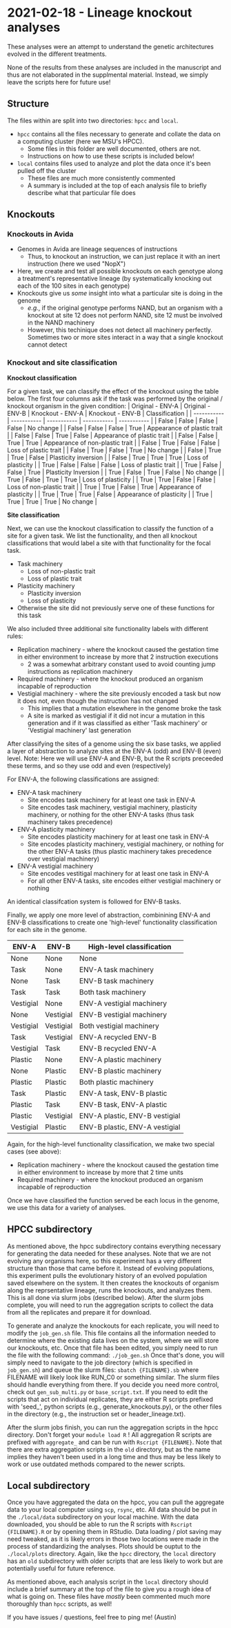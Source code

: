 # 2021-02-18 - Lineage knockout analyses

These analyses were an attempt to understand the genetic architectures evolved in the different treatments. 

None of the results from these analyses are included in the manuscript and thus are not elaborated in the supplmental material. 
Instead, we simply leave the scripts here for future use! 

## Structure
The files within are split into two directories: `hpcc` and `local`. 

- `hpcc` contains all the files necessary to generate and collate the data on a computing cluster (here we MSU's HPCC).
  - Some files in this folder are well documented, others are not. 
  - Instructions on how to use these scripts is included below!
- `local` contains files used to analyze and plot the data once it's been pulled off the cluster
  - These files are much more consistently commented 
  - A summary is included at the top of each analysis file to briefly describe what that particular file does

## Knockouts

### Knockouts in Avida
- Genomes in Avida are lineage sequences of instructions
  - Thus, to knockout an instruction, we can just replace it with an inert instruction (here we used "NopX")
- Here, we create and test all possible knockouts on each genotype along a treatment's representative lineage (by systematically knocking out each of the 100 sites in each genotype)
- Knockouts give us _some_ insight into what a particular site is doing in the genome
  - _e.g._, if the original genotype performs NAND, but an organism with a knockout at site 12 does not perform NAND, site 12 must be involved in the NAND machinery
  - However, this techinique does not detect all machinery perfectly. Sometimes two or more sites interact in a way that a single knockout cannot detect

### Knockout and site classification

**Knockout classification**

For a given task, we can classify the effect of the knockout using the table below. 
The first four columns ask if the task was performed by the original / knockout organism in the given condition:
| Original - ENV-A  | Original - ENV-B  | Knockout - ENV-A  | Knockout - ENV-B  | Classification |
| ----------- | ----------- | ----------- | ----------- | ----------- |
| False | False | False | False | No change |
| False | False | False | True  | Appearance of plastic trait |
| False | False | True  | False | Appearance of plastic trait |
| False | False | True  | True  | Appearance of non-plastic trait |
| False | True  | False | False | Loss of plastic trait |
| False | True  | False | True  | No change |
| False | True  | True  | False | Plasticity inversion |
| False | True  | True  | True  | Loss of plasticity |
| True  | False | False | False | Loss of plastic trait |
| True  | False | False | True  | Plasticity Inversion |
| True  | False | True  | False | No change |
| True  | False | True  | True  | Loss of plasticity |
| True  | True  | False | False | Loss of non-plastic trait |
| True  | True  | False | True  | Appearance of plasticity |
| True  | True  | True  | False | Appearance of plasticity |
| True  | True  | True  | True  | No change |



**Site classification**

Next, we can use the knockout classification to classify the function of a site for a given task.
We list the functionality, and then all knockout classifications that would label a site with that functionality for the focal task.

- Task machinery
  - Loss of non-plastic trait
  - Loss of plastic trait
- Plasticity machinery
  - Plasticity inversion
  - Loss of plasticity
- Otherwise the site did not previously serve one of these functions for this task

We also included three additional site functionality labels with different rules:
- Replication machinery - where the knockout caused the gestation time in either environment to increase by more that 2 instruction executions 
  - 2 was a somewhat arbitrary constant used to avoid counting jump instructions as replication machinery
- Required machinery - where the knockout produced an organism incapable of reproduction 
- Vestigial machinery - where the site previously encoded a task but now it does not, even though the instruction has not changed
  - This implies that a mutation elsewhere in the genome broke the task
  - A site is marked as vestigial if it did not incur a mutation in this generation and if it was classified as either 'Task machinery' or 'Vestigial machinery' last generation


After classifying the sites of a genome using the six base tasks, we applied a layer of abstraction to analyze sites at the ENV-A (odd) and ENV-B (even) level. 
Note: Here we will use ENV-A and ENV-B, but the R scripts preceeded these terms, and so they use odd and even (respectively)

For ENV-A, the following classifications are assigned:
- ENV-A task machinery
  - Site encodes task machinery for at least one task in ENV-A
  - Site encodes task machinery, vestigial machinery, plasticity machinery, or nothing for the other ENV-A tasks (thus task machinery takes precedence)
- ENV-A plasticity machinery  
  - Site encodes plasticity machinery for at least one task in ENV-A
  - Site encodes plasticity machinery, vestigial machinery, or nothing for the other ENV-A tasks (thus plastic machinery takes precedence over vestigial machinery)
- ENV-A vestigial machinery
  - Site encodes vestitigal machinery for at least one task in ENV-A
  - For all other ENV-A tasks, site encodes either vestigial machinery or nothing

An identical classifcation system is followed for ENV-B tasks.


Finally, we apply one more level of abstraction, combinining ENV-A and ENV-B classifications to create one 'high-level' functionality classification for each site in the genome. 

| ENV-A  | ENV-B  | High-level classification |
| ----------- | ----------- | ----------- | 
| None | None | None |
| Task | None | ENV-A task machinery |
| None | Task | ENV-B task machinery |
| Task | Task | Both task machinery |
| Vestigial | None | ENV-A vestigial machinery |
| None | Vestigial | ENV-B vestigial machinery|
| Vestigial | Vestigial | Both vestigial machinery |
| Task | Vestigial | ENV-A recycled ENV-B |
| Vestigial | Task | ENV-B recycled ENV-A |
| Plastic | None | ENV-A plastic machinery |
| None | Plastic | ENV-B plastic machinery |
| Plastic | Plastic | Both plastic machinery |
| Task | Plastic | ENV-A task, ENV-B plastic |
| Plastic | Task | ENV-B task, ENV-A plastic |
| Plastic | Vestigial | ENV-A plastic, ENV-B vestigial |
| Vestigial | Plastic | ENV-B plastic, ENV-A vestigial |

Again, for the high-level functionality classification, we make two special cases (see above):
- Replication machinery - where the knockout caused the gestation time in either environment to increase by more that 2 time units 
- Required machinery - where the knockout produced an organism incapable of reproduction 

Once we have classified the function served be each locus in the genome, we use this data for a variety of analyses. 

## HPCC subdirectory

As mentioned above, the hpcc subdirectory contains everything necessary for generating the data needed for these analyses. 
Note that we are not evolving any organisms here, so this experiment has a very different structure than those that came before it. 
Instead of evolving populations, this experiment pulls the evolutionary history of an evolved population saved elsewhere on the system. 
It then creates the knockouts of organism along the reprsentative lineage, runs the knockouts, and analyzes them. 
This is all done via slurm jobs (described below). 
After the slurm jobs complete, you will need to run the aggregation scripts to collect the data from all the replicates and prepare it for download. 

To generate and analyze the knockouts for each replicate, you will need to modify the `job_gen.sh` file. 
This file contains all the information needed to determine where the existing data lives on the system, where we will store our knockouts, etc. 
Once that file has been edited, you simply need to run the file with the following command: 
```./job_gen.sh```
Once that's done, you will simply need to navigate to the job directory (which is specified in `job_gen.sh`) and queue the slurm files: 
```sbatch {FILENAME}.sb``` where FILENAME will likely look like RUN_C0 or something similar. 
The slurm files should handle everything from there. 
If you decide you need more control, check out `gen_sub_multi.py` or `base_script.txt`. 
If you need to edit the scripts that act on individual replicates, they are either R scripts prefixed with 'seed_', python scripts (e.g., generate_knockouts.py), or the other files in the directory (e.g., the instruction set or header_lineage.txt). 

After the slurm jobs finish, you can run the aggregation scripts in the hpcc directory. 
Don't forget your `module load R` !
All aggregation R scripts are prefixed with `aggregate_` and can be run with `Rscript {FILENAME}`.
Note that there are extra aggregation scripts in the `old` directory, but as the name implies they haven't been used in a long time and thus may be less likely to work or use outdated methods compared to the newer scripts. 

## Local subdirectory

Once you have aggregated the data on the hpcc, you can pull the aggregate data to your local computer using `scp`, `rsync`, etc. 
All data should be put in the `./local/data` subdirectory on your local machine. 
With the data downloaded, you should be able to run the R scripts with `Rscript {FILENAME}.R` or by opening them in RStudio. 
Data loading / plot saving may need tweaked, as it is likely errors in those two locations were made in the process of standardizing the analyses. 
Plots should be ouptut to the `./local/plots` directory. 
Again, like the `hpcc` directory, the `local` directory has an `old` subdirectory with older scripts that are less likely to work but are potentially useful for future reference. 

As mentioned above, each analysis script in the `local` directory should include a brief summary at the top of the file to give you a rough idea of what is going on. 
These files have _mostly_ been commented much more thoroughly than `hpcc` scripts, as well! 


If you have issues / questions, feel free to ping me! (Austin)
